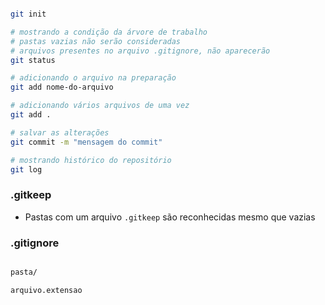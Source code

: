 
```bash

git init

# mostrando a condição da árvore de trabalho
# pastas vazias não serão consideradas
# arquivos presentes no arquivo .gitignore, não aparecerão
git status

# adicionando o arquivo na preparação
git add nome-do-arquivo

# adicionando vários arquivos de uma vez
git add .

# salvar as alterações
git commit -m "mensagem do commit"

# mostrando histórico do repositório
git log

```

### .gitkeep

- Pastas com um arquivo `.gitkeep` são reconhecidas mesmo que vazias


### .gitignore

```txt

pasta/

arquivo.extensao

```